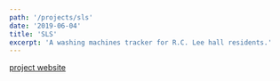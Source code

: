 ```yaml
---
path: '/projects/sls'
date: '2019-06-04'
title: 'SLS'
excerpt: 'A washing machines tracker for R.C. Lee hall residents.'
---
```


[project website](https://sls.rctech.club)
